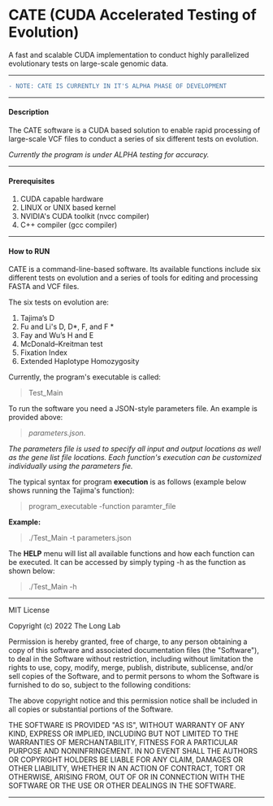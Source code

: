 # CATE (CUDA Accelerated Testing of Evolution)

A fast and scalable CUDA implementation to conduct highly parallelized evolutionary tests on large-scale genomic data.

---

```diff
- NOTE: CATE IS CURRENTLY IN IT'S ALPHA PHASE OF DEVELOPMENT
```

---
#### Description

The CATE software is a CUDA based solution to enable rapid processing of large-scale VCF files to conduct a series of six different tests on evolution.

*Currently the program is under ALPHA testing for accuracy.*

---

#### Prerequisites

1. CUDA capable hardware
2. LINUX or UNIX based kernel
3. NVIDIA's CUDA toolkit (nvcc compiler)
4. C++ compiler (gcc compiler)

---

#### How to RUN

CATE is a command-line-based software. Its available functions include six different tests on evolution and a series of tools for editing and processing FASTA and VCF files.

The six tests on evolution are:
1. Tajima’s D
2. Fu and Li's D, D*, F, and F \*
3. Fay and Wu’s H and E
4. McDonald–Kreitman test
5. Fixation Index
6. Extended Haplotype Homozygosity

Currently, the program's executable is called:  
>Test_Main

To run the software you need a JSON-style parameters file. An example is provided above:

> *parameters.json*.

*The parameters file is used to specify all input and output locations as well as the gene list file locations. Each function's execution can be customized individually using the parameters fie.*

The typical syntax for program __execution__ is as follows (example below shows running the Tajima's function):
> program_executable -function paramter_file

__Example:__

>./Test_Main -t parameters.json

The __HELP__ menu will list all available functions and how each function can be executed. It can be accessed by simply typing -h as the function as shown below:

> ./Test_Main -h

---

MIT License

Copyright (c) 2022 The Long Lab

Permission is hereby granted, free of charge, to any person obtaining a copy
of this software and associated documentation files (the "Software"), to deal
in the Software without restriction, including without limitation the rights
to use, copy, modify, merge, publish, distribute, sublicense, and/or sell
copies of the Software, and to permit persons to whom the Software is
furnished to do so, subject to the following conditions:

The above copyright notice and this permission notice shall be included in all
copies or substantial portions of the Software.

THE SOFTWARE IS PROVIDED "AS IS", WITHOUT WARRANTY OF ANY KIND, EXPRESS OR
IMPLIED, INCLUDING BUT NOT LIMITED TO THE WARRANTIES OF MERCHANTABILITY,
FITNESS FOR A PARTICULAR PURPOSE AND NONINFRINGEMENT. IN NO EVENT SHALL THE
AUTHORS OR COPYRIGHT HOLDERS BE LIABLE FOR ANY CLAIM, DAMAGES OR OTHER
LIABILITY, WHETHER IN AN ACTION OF CONTRACT, TORT OR OTHERWISE, ARISING FROM,
OUT OF OR IN CONNECTION WITH THE SOFTWARE OR THE USE OR OTHER DEALINGS IN THE
SOFTWARE.

---
